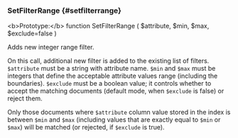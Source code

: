### SetFilterRange {#setfilterrange}

&lt;b&gt;Prototype:&lt;/b&gt; function SetFilterRange ( $attribute, $min, $max, $exclude=false )

Adds new integer range filter.

On this call, additional new filter is added to the existing list of filters. `$attribute` must be a string with attribute name. `$min` and `$max` must be integers that define the acceptable attribute values range (including the boundaries). `$exclude` must be a boolean value; it controls whether to accept the matching documents (default mode, when `$exclude` is false) or reject them.

Only those documents where `$attribute` column value stored in the index is between `$min` and `$max` (including values that are exactly equal to `$min` or `$max`) will be matched (or rejected, if `$exclude` is true).